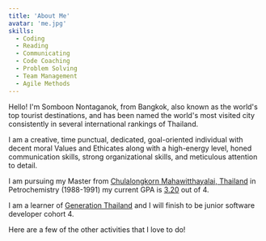 ```yaml
---
title: 'About Me'
avatar: 'me.jpg'
skills:
  - Coding
  - Reading
  - Communicating
  - Code Coaching
  - Problem Solving
  - Team Management
  - Agile Methods
---
```


Hello! I'm Somboon Nontaganok, from Bangkok, also known as the world's top tourist destinations, and has been named the world's most visited city consistently in several international rankings of Thailand.

I am a creative, time punctual, dedicated, goal-oriented individual with decent moral Values and Ethicates along with a high-energy level, honed communication skills, strong organizational skills, and meticulous attention to detail.

I am pursuing my Master from [Chulalongkorn Mahawitthayalai, Thailand](https://www.chula.ac.th/) in Petrochemistry (1988-1991) my current GPA is [3.20]() out of 4.

I am a learner of [Generation Thailand](https://thailand.generation) and I will finish to be junior
software developer cohort 4.

Here are a few of the other activities that I love to do!
